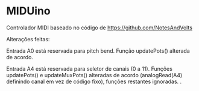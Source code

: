 # MIDUino

Controlador MIDI baseado no código de https://github.com/NotesAndVolts

Alterações feitas:

Entrada A0 está reservada para pitch bend. Função updatePots() alterada de acordo.

Entrada A4 está reservada para seletor de canais (0 a 11). Funções updatePots() e updateMuxPots() alteradas de acordo (analogRead(A4) definindo canal em vez de código fixo), funções restantes ignoradas.
.

